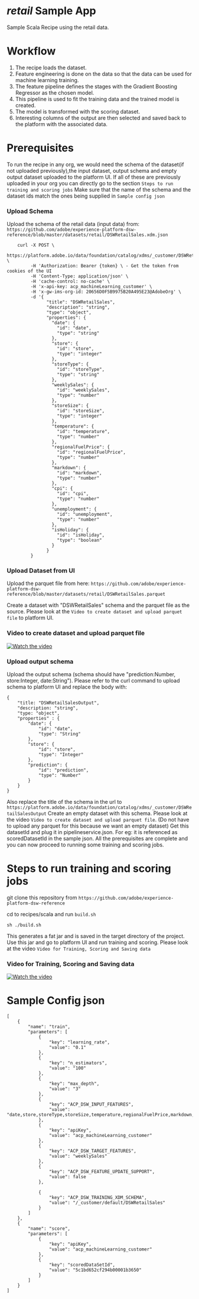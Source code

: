# _retail_ Sample App

Sample Scala Recipe using the retail data.

# Workflow
 
1. The recipe loads the dataset.
2. Feature engineering is done on the data so that the data can be used for machine learning training. 
3. The feature pipeline defines the stages with the Gradient Boosting Regressor as the chosen model.
4. This pipeline is used to fit the training data and the trained model is created. 
5. The model is transformed with the scoring dataset. 
5. Interesting columns of the output are then selected and saved back to the platform with the associated data.

# Prerequisites

To run the recipe in any org, we would need the schema of the dataset(if not uploaded previously),the input dataset, output schema and empty output dataset uploaded to the platform UI.
If all of these are previously uploaded in your org you can directly go to the section `Steps to run training and scoring jobs`
Make sure that the name of the schema and the dataset ids match the ones being supplied in `Sample config json`

### Upload Schema

Upload the schema of the retail data (input data) from: 
`https://github.com/adobe/experience-platform-dsw-reference/blob/master/datasets/retail/DSWRetailSales.xdm.json`


        curl -X POST \
             https://platform.adobe.io/data/foundation/catalog/xdms/_customer/DSWRetailSales \
             -H 'Authorization: Bearer {token} \ - Get the token from cookies of the UI 
             -H 'Content-Type: application/json' \
             -H 'cache-control: no-cache' \
             -H 'x-api-key: acp_machineLearning_customer' \
             -H 'x-gw-ims-org-id: 20656D0F5B9975B20A495E23@AdobeOrg' \
             -d '{
                   "title": "DSWRetailSales",
                   "description": "string",
                   "type": "object",
                   "properties": {
                     "date": {
                       "id": "date",
                       "type": "string"
                     },
                     "store": {
                       "id": "store",
                       "type": "integer"
                     },
                     "storeType": {
                       "id": "storeType",
                       "type": "string"
                     },
                     "weeklySales": {
                       "id": "weeklySales",
                       "type": "number"
                     },
                     "storeSize": {
                       "id": "storeSize",
                       "type": "integer"
                     },
                     "temperature": {
                       "id": "temperature",
                       "type": "number"
                     },
                     "regionalFuelPrice": {
                       "id": "regionalFuelPrice",
                       "type": "number"
                     },
                     "markdown": {
                       "id": "markdown",
                       "type": "number"
                     },
                     "cpi": {
                       "id": "cpi",
                       "type": "number"
                     },
                     "unemployment": {
                       "id": "unemployment",
                       "type": "number"
                     },
                     "isHoliday": {
                       "id": "isHoliday",
                       "type": "boolean"
                     }
                   }
             }
### Upload Dataset from UI             

Upload the parquet file from here:
`https://github.com/adobe/experience-platform-dsw-reference/blob/master/datasets/retail/DSWRetailSales.parquet`

Create a dataset with "DSWRetailSales" schema and the parquet file as the source.
Please look at the `Video to create dataset and upload parquet file` to platform UI.

### Video to create dataset and upload parquet file

[![Watch the video](../../docs/images/HomePage.png)](https://youtu.be/pRyN-Xb2cyo)

### Upload output schema 

Upload the output schema (schema should have "prediction:Number, store:Integer, date:String"). 
Please refer to the curl command to upload schema to platform UI and replace the body with:

```
{
    "title: "DSWRetailSalesOutput",
    "description: "string",
    "type: "object",
    "properties" : {
        "date": {
            "id": "date",
            "type": "String"
        },
        "store": {
            "id": "store",
            "type": "Integer"
        },
        "prediction": {
            "id": "prediction",
            "type": "Number"
        }
    }                
}
```
Also replace the title of the schema in the url to `https://platform.adobe.io/data/foundation/catalog/xdms/_customer/DSWRetailSalesOutput`
Create an empty dataset with this schema. 
Please look at the video `Video to create dataset and upload parquet file`. 
(Do not have to upload any parquet for this because we want an empty dataset)
Get this datasetId and plug it in pipelineservice.json. For eg: it is referenced as scoredDatasetId in the sample json. All the prerequisites are complete and you can now proceed to running some training and scoring jobs. 


# Steps to run training and scoring jobs

git clone this repository from `https://github.com/adobe/experience-platform-dsw-reference`


cd to recipes/scala and run `build.sh` 

```
sh ./build.sh
```

This generates a fat jar and is saved in the target directory of the project. 
Use this jar and go to platform UI and run training and scoring. 
Please look at the video `Video for Training, Scoring and Saving data`

### Video for Training, Scoring and Saving data
[![Watch the video](../../docs/images/HomePage.png)](https://youtu.be/SmOD-LBISwU)


# Sample Config json
```
[
    {
        "name": "train",
        "parameters": [
            {
                "key": "learning_rate",
                "value": "0.1"
            },
            {
                "key": "n_estimators",
                "value": "100"
            },
            {
                "key": "max_depth",
                "value": "3"
            },
            {
                "key": "ACP_DSW_INPUT_FEATURES",
                "value": "date,store,storeType,storeSize,temperature,regionalFuelPrice,markdown,cpi,unemployment,isHoliday"
            },
            {
                "key": "apiKey",
                "value": "acp_machineLearning_customer"
            },
            {
                "key": "ACP_DSW_TARGET_FEATURES",
                "value": "weeklySales"
            },
            {
                "key": "ACP_DSW_FEATURE_UPDATE_SUPPORT",
                "value": false
            },

            {
                "key": "ACP_DSW_TRAINING_XDM_SCHEMA",
                "value": "/_customer/default/DSWRetailSales"
            }
        ]
    },
    {
        "name": "score",
        "parameters": [
            {
                "key": "apiKey",
                "value": "acp_machineLearning_customer"
            },
            {
                "key": "scoredDataSetId",
                "value": "5c1bd652cf294b00001b3650"
            }
        ]
    }
]
```
